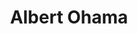 ---
title: Albert Ohama
layout: page
permalink: /albert.html

# Edit the markdown on in this file to describe your collection
# Look in _includes/feature for options to easily add features to the page
---